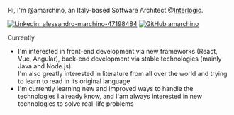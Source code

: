 Hi, I'm @amarchino, an Italy-based Software Architect @[Interlogic](https://www.pro-logic.it).

[![Linkedin: alessandro-marchino-47198484](https://img.shields.io/badge/-Alessandro_Marchino-blue?style=flat-square&logo=Linkedin&logoColor=white&link=https://www.linkedin.com/in/alessandro-marchino-47198484/)](https://www.linkedin.com/in/alessandro-marchino-47198484/)
[![GitHub amarchino](https://img.shields.io/github/followers/amarchino?label=follow&style=social)](https://github.com/amarchino)

Currently 
- I'm interested in front-end development via new frameworks (React, Vue, Angular), back-end development via stable technologies (mainly Java and Node.js).\
I'm also greatly interested in literature from all over the world and trying to learn to read in its original language
- I'm currently learning new and improved ways to handle the technologies I already know, and I'am always interested in new technologies to solve real-life problems
